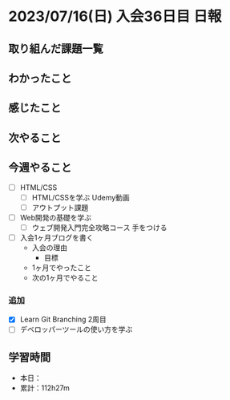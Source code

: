 # 2023/07/16(日) 入会36日目 日報

## 取り組んだ課題一覧

## わかったこと

## 感じたこと

## 次やること

## 今週やること

- [ ] HTML/CSS
  - [ ] HTML/CSSを学ぶ Udemy動画
  - [ ] アウトプット課題
- [ ] Web開発の基礎を学ぶ
  - [ ] ウェブ開発入門完全攻略コース 手をつける
- [ ] 入会1ヶ月ブログを書く
  - 入会の理由
    - 目標
  - 1ヶ月でやったこと
  - 次の1ヶ月でやること

### 追加

- [x] Learn Git Branching 2周目
- [ ] デベロッパーツールの使い方を学ぶ

## 学習時間

- 本日：
- 累計：112h27m
